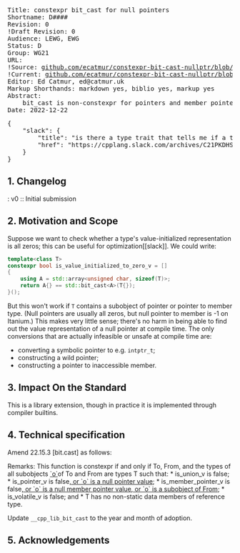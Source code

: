 <pre class='metadata'>
Title: constexpr bit_cast for null pointers
Shortname: D####
Revision: 0
!Draft Revision: 0
Audience: LEWG, EWG
Status: D
Group: WG21
URL:
!Source: <a href="https://github.com/ecatmur/constexpr-bit-cast-nullptr/blob/main/paper.md">github.com/ecatmur/constexpr-bit-cast-nullptr/blob/main/paper.md</a>
!Current: <a href="https://htmlpreview.github.io/?https://github.com/ecatmur/constexpr-bit-cast-nullptr/blob/r0/D####R0.html">github.com/ecatmur/constexpr-bit-cast-nullptr/blob/r0/D####R0.html</a>
Editor: Ed Catmur, ed@catmur.uk
Markup Shorthands: markdown yes, biblio yes, markup yes
Abstract:
    bit_cast is non-constexpr for pointers and member pointers. We propose to relax this for null pointers.
Date: 2022-12-22
</pre>
<pre class='biblio'>
{
    "slack": {
        "title": "is there a type trait that tells me if a trivially constructible type can be value-initialized by memset(0) into its storage? - cpplang Slack",
        "href": "https://cpplang.slack.com/archives/C21PKDHSL/p1671657641805229"
    }
}
</pre>

## 1. Changelog

: v0
:: Initial submission

## 2. Motivation and Scope

Suppose we want to check whether a type's value-initialized representation is all zeros; this can be useful for optimization[[slack]]. We could write:

```c++
template<class T>
constexpr bool is_value_initialized_to_zero_v = []
{
    using A = std::array<unsigned char, sizeof(T)>;
    return A{} == std::bit_cast<A>(T{});
}();
```

But this won't work if `T` contains a subobject of pointer or pointer to member type.
(Null pointers are usually all zeros, but null pointer to member is -1 on Itanium.)
This makes very little sense; there's no harm in being able to find out the value representation of a null pointer at compile time.
The only conversions that are actually infeasible or unsafe at compile time are:
* converting a symbolic pointer to e.g. `intptr_t`;
* constructing a wild pointer;
* constructing a pointer to inaccessible member.

## 3. Impact On the Standard

This is a library extension, though in practice it is implemented through compiler builtins.

## 4. Technical specification

Amend 22.15.3 \[bit.cast] as follows:

<quote>
Remarks: This function is constexpr if and only if To, From, and the types of all subobjects <ins>`o`</ins>of To and From are types T such that:
* is_­union_­v<T> is false;
* is_­pointer_­v<T> is false<ins>, or `o` is a null pointer value</ins>;
* is_­member_­pointer_­v<T> is false<ins>, or `o` is a null member pointer value, or `o` is a subobject of From</ins>;
* is_­volatile_­v<T> is false; and
* T has no non-static data members of reference type.
</quote>

Update `__cpp_lib_bit_cast` to the year and month of adoption.

## 5. Acknowledgements
